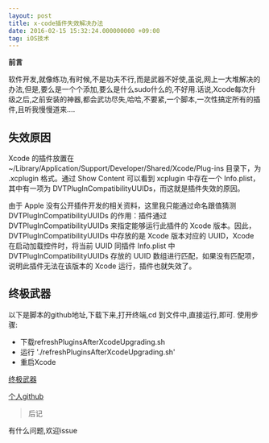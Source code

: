```yaml
---
layout: post
title: x-code插件失效解决办法
date: 2016-02-15 15:32:24.000000000 +09:00
tag: iOS技术
---
```




**前言**

软件开发,就像练功,有时候,不是功夫不行,而是武器不好使,虽说,网上一大堆解决的办法,但是,要么是一个个添加,要么是什么sudo什么的,不好用.话说,Xcode每次升级之后,之前安装的神器,都会武功尽失,哈哈,不要紧,一个脚本,一次性搞定所有的插件,且听我慢慢道来....


## 失效原因
Xcode 的插件放置在 ~/Library/Application/Support/Developer/Shared/Xcode/Plug-ins 目录下，为 .xcplugin 格式。通过 Show Content 可以看到 xcplugin 中存在一个 Info.plist，其中有一项为 DVTPlugInCompatibilityUUIDs，而这就是插件失效的原因。

由于 Apple 没有公开插件开发的相关资料，这里我只能通过命名跟值猜测 DVTPlugInCompatibilityUUIDs 的作用：插件通过 DVTPlugInCompatibilityUUIDs 来指定能够运行此插件的 Xcode 版本。因此，DVTPlugInCompatibilityUUIDs 中存放的是 Xcode 版本对应的 UUID，Xcode 在启动加载控件时，将当前 UUID 同插件 Info.plist 中 DVTPlugInCompatibilityUUIDs 存放的 UUID 数组进行匹配，如果没有匹配项，说明此插件无法在该版本的 Xcode 运行，插件也就失效了。


## 终极武器

以下是脚本的github地址,下载下来,打开终端,cd 到文件中,直接运行,即可.
使用步骤:

* 下载refreshPluginsAfterXcodeUpgrading.sh
* 运行 './refreshPluginsAfterXcodeUpgrading.sh'
* 重启Xcode

[终极武器](https://github.com/cikelengfeng/RPAXU)

[个人github](https://github.com/lucyios)

> 后记

有什么问题,欢迎issue


